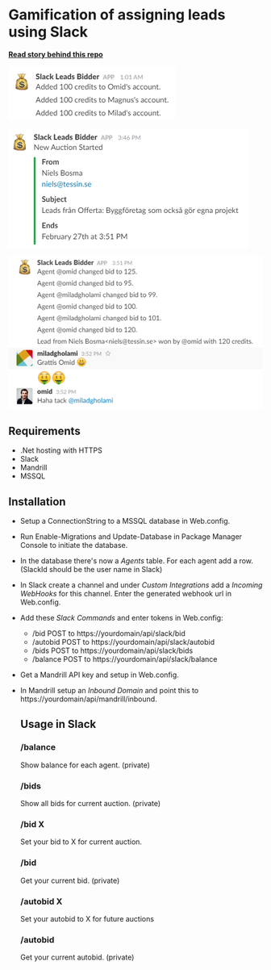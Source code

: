 # Gamification of assigning leads using Slack

**[Read story behind this repo](https://medium.com/@nielsbosma/gamification-of-assigning-leads-using-slack-ffe87b3e5893)**

![](./docs/image1.png)

![](./docs/image2.png)

![](./docs/image3.png)

## Requirements

* .Net hosting with HTTPS
* Slack
* Mandrill
* MSSQL

## Installation 

* Setup a ConnectionString to a MSSQL database in Web.config. 

* Run Enable-Migrations and Update-Database in Package Manager Console to initiate the database. 

* In the database there's now a *Agents* table. For each agent add a row. (SlackId should be the user name in Slack)

* In Slack create a channel and under *Custom Integrations* add a *Incoming WebHooks* for this channel. Enter the generated webhook url in Web.config. 

* Add these *Slack Commands* and enter tokens in Web.config:
   * /bid POST to https://yourdomain/api/slack/bid
   * /autobid POST to https://yourdomain/api/slack/autobid
   * /bids POST to https://yourdomain/api/slack/bids
   * /balance POST to https://yourdomain/api/slack/balance

* Get a Mandrill API key and setup in Web.config. 

* In Mandrill setup an *Inbound Domain* and point this to https://yourdomain/api/mandrill/inbound.
   
  ## Usage in Slack
  
   ### /balance  
   Show balance for each agent. (private)
   
   ### /bids 
   Show all bids for current auction. (private)
   
   ### /bid X
   Set your bid to X for current auction. 
   
   ### /bid
   Get your current bid. (private)
   
   ### /autobid X
   Set your autobid to X for future auctions
   
   ### /autobid
   Get your current autobid. (private)

